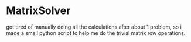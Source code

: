 # MatrixSolver
got tired of manually doing all the calculations after about 1 problem, so i made a small python script to help me do the trivial matrix row operations.
